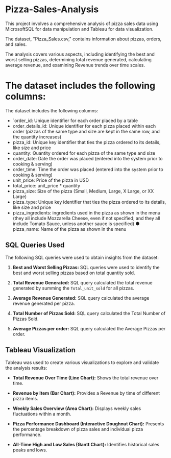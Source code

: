 # Pizza-Sales-Analysis 
This project involves a comprehensive analysis of pizza sales data using MicrosoftSQL for data manipulation and Tableau for data visualization.

The dataset, "Pizza_Sales.csv," contains information about pizzas, orders, and sales.

The analysis covers various aspects, including identifying the best and worst selling pizzas, determining total revenue generated, calculating average revenue, and examining Revenue trends over time scales.

# The dataset includes the following columns:

The dataset includes the following columns:

- `order_id: Unique identifier for each order placed by a table
- order_details_id: Unique identifier for each pizza placed within each order (pizzas of the
   same type and size are kept in the same row, and the quantity increases)
- pizza_id: Unique key identifier that ties the pizza ordered to its details, like size and price
- quantity: Quantity ordered for each pizza of the same type and size
- order_date: Date the order was placed (entered into the system prior to cooking & serving)
- order_time: Time the order was placed (entered into the system prior to cooking & serving)
- unit_price: Price of the pizza in USD
- total_price: unit_price * quantity
-  pizza_size: Size of the pizza (Small, Medium, Large, X Large, or XX Large)
- pizza_type: Unique key identifier that ties the pizza ordered to its details, like size and price
- pizza_ingredients: ingredients used in the pizza as shown in the menu (they all include
   Mozzarella Cheese, even if not specified; and they all include Tomato Sauce, unless another sauce
   is specified)
● pizza_name: Name of the pizza as shown in the menu

## SQL Queries Used

The following SQL queries were used to obtain insights from the dataset:

1. **Best and Worst Selling Pizzas:** SQL queries were used to identify the best and worst selling pizzas based on total quantity sold.

2. **Total Revenue Generated:** SQL query calculated the total revenue generated by summing the `Total_unit_sold` for all pizzas.

3. **Average Revenue Generated:** SQL query calculated the average revenue generated per pizza.

4. **Total Number of Pizzas Sold:** SQL query calculated the Total Number of Pizzas Sold.

5. **Average Pizzas per order:** SQL query calculated the Average Pizzas per order.


## Tableau Visualization

Tableau was used to create various visualizations to explore and validate the analysis results:

- **Total Revenue Over Time (Line Chart):** Shows the total revenue over time.

- **Revenue by Item (Bar Chart):** Provides a Revenue by time of different pizza items.

- **Weekly Sales Overview (Area Chart):** Displays weekly sales fluctuations within a month.

- **Pizza Performance Dashboard (Interactive Doughnut Chart):** Presents the percentage breakdown of pizza sales and individual pizza performance.

- **All-Time High and Low Sales (Gantt Chart):** Identifies historical sales peaks and lows.


